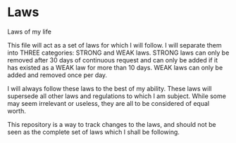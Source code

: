 # Laws
Laws of my life

This file will act as a set of laws for which I will follow. I will separate them into THREE categories: STRONG and WEAK laws.
STRONG laws can only be removed after 30 days of continuous request and can only be added if it has existed as a WEAK law for more than 10 days. WEAK laws can only be added and removed once per day.

I will always follow these laws to the best of my ability. These laws will supersede all other laws and regulations to which I am subject. While some may seem irrelevant or useless, they are all to be considered of equal worth.

This repository is a way to track changes to the laws, and should not be seen as the complete set of laws which I shall be following.
